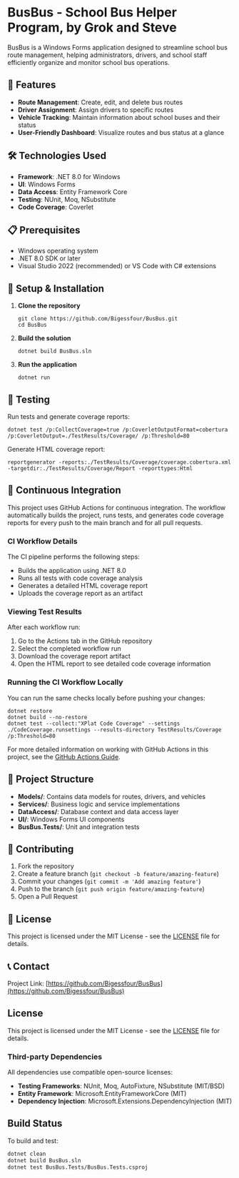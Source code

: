 # BusBus - School Bus Helper Program, by Grok and Steve

BusBus is a Windows Forms application designed to streamline school bus route management, helping administrators, drivers, and school staff efficiently organize and monitor school bus operations.

## 🚀 Features

- **Route Management**: Create, edit, and delete bus routes
- **Driver Assignment**: Assign drivers to specific routes
- **Vehicle Tracking**: Maintain information about school buses and their status
- **User-Friendly Dashboard**: Visualize routes and bus status at a glance

## 🛠️ Technologies Used

- **Framework**: .NET 8.0 for Windows
- **UI**: Windows Forms
- **Data Access**: Entity Framework Core
- **Testing**: NUnit, Moq, NSubstitute
- **Code Coverage**: Coverlet

## 📋 Prerequisites

- Windows operating system
- .NET 8.0 SDK or later
- Visual Studio 2022 (recommended) or VS Code with C# extensions

## 🔧 Setup & Installation

1. **Clone the repository**
   ```
   git clone https://github.com/Bigessfour/BusBus.git
   cd BusBus
   ```

2. **Build the solution**
   ```
   dotnet build BusBus.sln
   ```

3. **Run the application**
   ```
   dotnet run
   ```

## 🧪 Testing

Run tests and generate coverage reports:

```
dotnet test /p:CollectCoverage=true /p:CoverletOutputFormat=cobertura /p:CoverletOutput=./TestResults/Coverage/ /p:Threshold=80
```

Generate HTML coverage report:

```
reportgenerator -reports:./TestResults/Coverage/coverage.cobertura.xml -targetdir:./TestResults/Coverage/Report -reporttypes:Html
```

## 🔄 Continuous Integration

This project uses GitHub Actions for continuous integration. The workflow automatically builds the project, runs tests, and generates code coverage reports for every push to the main branch and for all pull requests.

### CI Workflow Details

The CI pipeline performs the following steps:
- Builds the application using .NET 8.0
- Runs all tests with code coverage analysis
- Generates a detailed HTML coverage report
- Uploads the coverage report as an artifact

### Viewing Test Results

After each workflow run:
1. Go to the Actions tab in the GitHub repository
2. Select the completed workflow run
3. Download the coverage report artifact
4. Open the HTML report to see detailed code coverage information

### Running the CI Workflow Locally

You can run the same checks locally before pushing your changes:

```
dotnet restore
dotnet build --no-restore
dotnet test --collect:"XPlat Code Coverage" --settings ./CodeCoverage.runsettings --results-directory TestResults/Coverage /p:Threshold=80
```

For more detailed information on working with GitHub Actions in this project, see the [GitHub Actions Guide](docs/github-actions-guide.md).

## 📁 Project Structure

- **Models/**: Contains data models for routes, drivers, and vehicles
- **Services/**: Business logic and service implementations
- **DataAccess/**: Database context and data access layer
- **UI/**: Windows Forms UI components
- **BusBus.Tests/**: Unit and integration tests

## 👥 Contributing

1. Fork the repository
2. Create a feature branch (`git checkout -b feature/amazing-feature`)
3. Commit your changes (`git commit -m 'Add amazing feature'`)
4. Push to the branch (`git push origin feature/amazing-feature`)
5. Open a Pull Request

## 📄 License

This project is licensed under the MIT License - see the [LICENSE](LICENSE) file for details.

## 📞 Contact

Project Link: [https://github.com/Bigessfour/BusBus](https://github.com/Bigessfour/BusBus)

## License

This project is licensed under the MIT License - see the [LICENSE](LICENSE) file for details.

### Third-party Dependencies

All dependencies use compatible open-source licenses:
- **Testing Frameworks**: NUnit, Moq, AutoFixture, NSubstitute (MIT/BSD)
- **Entity Framework**: Microsoft.EntityFrameworkCore (MIT)
- **Dependency Injection**: Microsoft.Extensions.DependencyInjection (MIT)

## Build Status

To build and test:
```bash
dotnet clean
dotnet build BusBus.sln
dotnet test BusBus.Tests/BusBus.Tests.csproj
```
